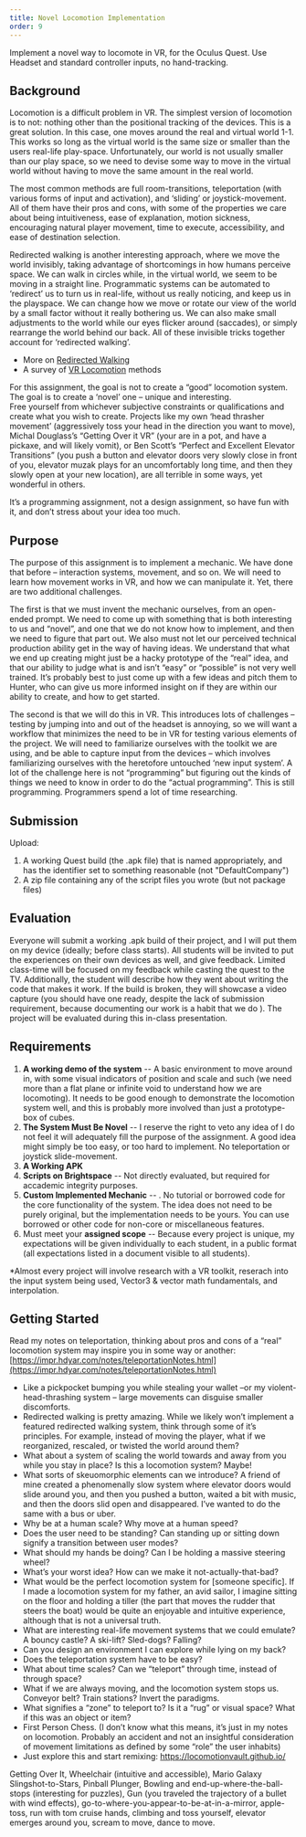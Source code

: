 ```yaml
---
title: Novel Locomotion Implementation
order: 9
---
```

Implement a novel way to locomote in VR, for the Oculus Quest. Use Headset and standard controller inputs, no hand-tracking.

## Background
Locomotion is a difficult problem in VR. The simplest version of locomotion is to not: nothing other than the positional tracking of the devices. This is a great solution.
In this case, one moves around the real and virtual world 1-1.
This works so long as the virtual world is the same size or smaller than the users real-life play-space.
Unfortunately, our world is not usually smaller than our play space, so we need to devise some way to move in the virtual world without having to move the same amount in the real world.

The most common methods are full room-transitions, teleportation (with various forms of input and activation), and ‘sliding’ or joystick-movement.
All of them have their pros and cons, with some of the properties we care about being intuitiveness, ease of explanation, motion sickness, encouraging natural player movement, time to execute, accessibility, and ease of destination selection.

Redirected walking is another interesting approach, where we move the world invisibly, taking advantage of shortcomings in how humans perceive space.
We can walk in circles while, in the virtual world, we seem to be moving in a straight line. Programmatic systems can be automated to ‘redirect’ us to turn us in real-life, without us really noticing, and keep us in the playspace.
We can change how we move or rotate our view of the world by a small factor without it really bothering us. We can also make small adjustments to the world while our eyes flicker around (saccades), or simply rearrange the world behind our back.
All of these invisible tricks together account for ‘redirected walking’.

- More on [Redirected Walking](https://www.gdcvault.com/play/1024755/The-Science-and-Engineering-of)
- A survey of [VR Locomotion](https://locomotionvault.github.io/) methods 

For this assignment, the goal is not to create a “good” locomotion system. The goal is to create a ‘novel’ one – unique and interesting.\
Free yourself from whichever subjective constraints or qualifications and create what you wish to create.
Projects like my own ‘head thrasher movement’ (aggressively toss your head in the direction you want to move),
Michal Douglass’s “Getting Over it VR” (your are in a pot, and have a pickaxe, and will likely vomit),
or Ben Scott’s “Perfect and Excellent Elevator Transitions” (you push a button and elevator doors very slowly close in front of you, elevator muzak plays for an uncomfortably long time, and then they slowly open at your new location),
are all terrible in some ways, yet wonderful in others.

It’s a programming assignment, not a design assignment, so have fun with it, and don’t stress about your idea too much.

## Purpose
The purpose of this assignment is to implement a mechanic.
We have done that before – interaction systems, movement, and so on.
We will need to learn how movement works in VR, and how we can manipulate it. Yet, there are two additional challenges.

The first is that we must invent the mechanic ourselves, from an open-ended prompt.
We need to come up with something that is both interesting to us and “novel”, and one that we do not know how to implement, and then we need to figure that part out.
We also must not let our perceived technical production ability get in the way of having ideas.
We understand that what we end up creating might just be a hacky prototype of the “real” idea, and that our ability to judge what is and isn’t “easy” or “possible” is not very well trained.
It’s probably best to just come up with a few ideas and pitch them to Hunter, who can give us more informed insight on if they are within our ability to create, and how to get started.

The second is that we will do this in VR. This introduces lots of challenges – testing by jumping into and out of the headset is annoying, so we will want a workflow that minimizes the need to be in VR for testing various elements of the project.
We will need to familiarize ourselves with the toolkit we are using, and be able to capture input from the devices – which involves familiarizing ourselves with the heretofore untouched ‘new input system’.
A lot of the challenge here is not “programming” but figuring out the kinds of things we need to know in order to do the “actual programming”. 
This is still programming. Programmers spend a lot of time researching.

## Submission
Upload:
1. A working Quest build (the .apk file) that is named appropriately, and has the identifier set to something reasonable (not "DefaultCompany")
2. A zip file containing any of the script files you wrote (but not package files)

## Evaluation

Everyone will submit a working .apk build of their project, and I will put them on my device (ideally; before class starts).
All students will be invited to put the experiences on their own devices as well, and give feedback.
Limited class-time will be focused on my feedback while casting the quest to the TV.
Additionally, the student will describe how they went about writing the code that makes it work.
If the build is broken, they will showcase a video capture (you should have one ready, despite the lack of submission requirement, because documenting our work is a habit that we do ).
The project will be evaluated during this in-class presentation.

## Requirements
1. **A working demo of the system** -- A basic environment to move around in, with some visual indicators of position and scale and such (we need more than a flat plane or infinite void to understand how we are locomoting). It needs to be good enough to demonstrate the locomotion system well, and this is probably more involved than just a prototype-box of cubes.
2. **The System Must Be Novel** -- I reserve the right to veto any idea of I do not feel it will adequately fill the purpose of the assignment. A good idea might simply be too easy, or too hard to implement. No teleportation or joystick slide-movement.
2. **A Working APK**
3. **Scripts on Brightspace** -- Not directly evaluated, but required for accademic integrity purposes.
4. **Custom Implemented Mechanic** -- . No tutorial or borrowed code for the core functionality of the system. The idea does not need to be purely original, but the implementation needs to be yours. You can use borrowed or other code for non-core or miscellaneous features.
5. Must meet your **assigned scope** -- Because every project is unique, my expectations will be given individually to each student, in a public format (all expectations listed in a document visible to all students).

*Almost every project will involve research with a VR toolkit, reserach into the input system being used, Vector3 & vector math fundamentals, and interpolation.

## Getting Started
Read my notes on teleportation, thinking about pros and cons of a “real” locomotion system may inspire you in some way or another: [https://impr.hdyar.com/notes/teleportationNotes.html](https://impr.hdyar.com/notes/teleportationNotes.html)

-	Like a pickpocket bumping you while stealing your wallet –or my violent-head-thrashing system – large movements can disguise smaller discomforts.
-	Redirected walking is pretty amazing. While we likely won’t implement a featured redirected walking system, think through some of it’s principles. For example, instead of moving the player, what if we reorganized, rescaled, or twisted the world around them?
-	What about a system of scaling the world towards and away from you while you stay in place? Is this a locomotion system? Maybe!
-	What sorts of skeuomorphic elements can we introduce? A friend of mine created a phenomenally slow system where elevator doors would slide around you, and then you pushed a button, waited a bit with music, and then the doors slid open and disappeared. I’ve wanted to do the same with a bus or uber.
-	Why be at a human scale? Why move at a human speed?
-	Does the user need to be standing? Can standing up or sitting down signify a transition between user modes?
-	What should my hands be doing? Can I be holding a massive steering wheel?
-	What’s your worst idea? How can we make it not-actually-that-bad?
-	What would be the perfect locomotion system for [someone specific]. If I made a locomotion system for my father, an avid sailor, I imagine sitting on the floor and holding a tiller (the part that moves the rudder that steers the boat) would be quite an enjoyable and intuitive experience, although that is not a universal truth. 
-	What are interesting real-life movement systems that we could emulate? A bouncy castle? A ski-lift? Sled-dogs? Falling?
-	Can you design an environment I can explore while lying on my back?
-	Does the teleportation system have to be easy?
-	What about time scales? Can we “teleport” through time, instead of through space?
-	What if we are always moving, and the locomotion system stops us. Conveyor belt? Train stations? Invert the paradigms.
-	What signifies a “zone” to teleport to? Is it a “rug” or visual space? What if this was an object or item?
-	First Person Chess. (I don’t know what this means, it’s just in my notes on locomotion. Probably an accident and not an insightful consideration of movement limitations as defined by some “role” the user inhabits)
-	Just explore this and start remixing: https://locomotionvault.github.io/

Getting Over It, Wheelchair (intuitive and accessible), Mario Galaxy Slingshot-to-Stars, Pinball Plunger, Bowling and end-up-where-the-ball-stops (interesting for puzzles), Gun (you traveled the trajectory of a bullet with wind effects), go-to-where-you-appear-to-be-at-in-a-mirror, apple-toss, run with tom cruise hands, climbing and toss yourself, elevator emerges around you, scream to move, dance to move.